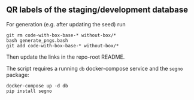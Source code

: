 ## QR labels of the staging/development database

For generation (e.g. after updating the seed) run

    git rm code-with-box-base-* without-box/*
    bash generate_pngs.bash
    git add code-with-box-base-* without-box/*

Then update the links in the repo-root README.

The script requires a running `db` docker-compose service and the `segno` package:

    docker-compose up -d db
    pip install segno
